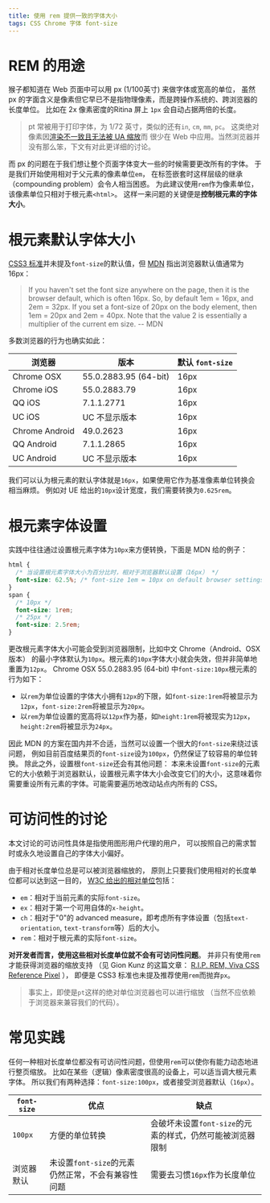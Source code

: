 ```yaml
---
title: 使用 rem 提供一致的字体大小 
tags: CSS Chrome 字体 font-size
---
```


# REM 的用途

猴子都知道在 Web 页面中可以用 px (1/100英寸) 来做字体或宽高的单位，
虽然 px 的字面含义是像素但它早已不是指物理像素，而是跨操作系统的、跨浏览器的长度单位。
比如在 2x 像素密度的Ritina 屏上 `1px` 会自动占据两倍的长度。

> pt 常被用于打印字体，为 1/72 英寸，类似的还有`in`, `cm`, `mm`, `pc`。
> 这类绝对像素因[渲染不一致且无法被 UA 缩放][w3c-tips]而
> 很少在 Web 中应用。当然浏览器并没有那么笨，下文有对此更详细的讨论。

而 px 的问题在于我们想让整个页面字体变大一些的时候需要更改所有的字体。
于是我们开始使用相对于父元素的像素单位`em`，
在标签嵌套时这样层级的继承（compounding problem）会令人相当困惑。
为此建议使用`rem`作为像素单位，该像素单位只相对于根元素`<html>`。
这样一来问题的关键便是**控制根元素的字体大小**。

# 根元素默认字体大小

[CSS3 标准][css3-font-size]并未提及`font-size`的默认值，但 [MDN][mdn-font-size] 指出浏览器默认值通常为 16px：

> If you haven't set the font size anywhere on the page, then it is the browser default, which is often 16px. So, by default 1em = 16px, and 2em = 32px. If you set a font-size of 20px on the body element, then 1em = 20px and 2em = 40px. Note that the value 2 is essentially a multiplier of the current em size. -- MDN

多数浏览器的行为也确实如此：

浏览器 | 版本 | 默认 `font-size`
--- | --- | ---
Chrome OSX | 55.0.2883.95 (64-bit) | 16px
Chrome iOS | 55.0.2883.79 | 16px
QQ iOS | 7.1.1.2771 | 16px
UC iOS | UC 不显示版本 | 16px
Chrome Android | 49.0.2623 | 16px
QQ Android | 7.1.1.2865 | 16px
UC Android | UC 不显示版本 | 16px

我们可以认为根元素的默认字体就是`16px`，如果使用它作为基准像素单位转换会相当麻烦。
例如对 UE 给出的`10px`设计宽度，我们需要转换为`0.625rem`。

# 根元素字体设置

实践中往往通过设置根元素字体为`10px`来方便转换，下面是 MDN 给的例子：

```css
html {
  /* 当设置根元素字体大小为百分比时，相对于浏览器默认设置（16px） */
  font-size: 62.5%; /* font-size 1em = 10px on default browser settings */
}
span {
  /* 10px */
  font-size: 1rem;
  /* 25px */
  font-size: 2.5rem;
}
```

更改根元素字体大小可能会受到浏览器限制，比如中文 Chrome（Android、OSX版本）
的最小字体默认为`10px`。根元素的`10px`字体大小就会失效，但并非简单地重置为`12px`。
Chrome OSX 55.0.2883.95 (64-bit) 中`font-size:10px`根元素的行为如下：

* 以`rem`为单位设置的字体大小拥有`12px`的下限，如`font-size:1rem`将被显示为`12px`，`font-size:2rem`将被显示为`20px`。
* 以`rem`为单位设置的宽高将以`12px`作为基，如`height:1rem`将被现实为`12px`，`height:2rem`将被显示为`24px`。

因此 MDN 的方案在国内并不合适，当然可以设置一个很大的`font-size`来绕过该问题，
例如目前百度结果页的`font-size`设为`100px`，仍然保证了较容易的单位转换。
除此之外，设置根`font-size`还会有其他问题：
本来未设置`font-size`的元素它的大小依赖于浏览器默认，设置根元素字体大小会改变它们的大小，这意味着你需要重设所有元素的字体。可能需要遍历地改动站点内所有的 CSS。

# 可访问性的讨论

本文讨论的可访问性具体是指使用图形用户代理的用户，
可以按照自己的需求暂时或永久地设置自己的字体大小偏好。

由于相对长度单位总是可以被浏览器缩放的，
原则上只要我们使用相对的长度单位都可以达到这一目的，
[W3C 给出的相对单位][w3c-relative]包括：

* `em`：相对于当前元素的实际`font-size`。
* `ex`：相对于第一个可用自体的`x-height`。
* `ch`：相对于"0"的 advanced measure，即考虑所有字体设置（包括`text-orientation`, `text-transform`等）后的大小。
* `rem`：相对于根元素的实际`font-size`。

**对开发者而言，使用这些相对长度单位就不会有可访问性问题**。
并非只有使用`rem`才能获得浏览器的缩放支持
（见 Gion Kunz 的这篇文章： [R.I.P. REM, Viva CSS Reference Pixel][gk] ），
即便是 CSS3 标准也未提及推荐使用`rem`而抛弃`px`。

> 事实上，即使是`pt`这样的绝对单位浏览器也可以进行缩放
> （当然不应依赖于浏览器来兼容我们的代码）。

# 常见实践

任何一种相对长度单位都没有可访问性问题，但使用`rem`可以使你有能力动态地进行整页缩放。
比如在某些（逻辑）像素密度很高的设备上，可以适当调大根元素字体。
所以我们有两种选择：`font-size:100px`，或者接受浏览器默认（`16px`）。

`font-size` | 优点 | 缺点
--- | --- | ---
`100px` | 方便的单位转换 | 会破坏未设置`font-size`的元素的样式，仍然可能被浏览器限制
浏览器默认 | 未设置`font-size`的元素仍然正常，不会有兼容性问题 | 需要去习惯`16px`作为长度单位

[css3-font-size]: https://drafts.csswg.org/css-fonts-3/#propdef-font-size
[mdn-font-size]: https://developer.mozilla.org/en-US/docs/Web/CSS/font-size
[w3c-tips]: https://www.w3.org/QA/Tips/font-size
[w3c-relative]: https://www.w3.org/TR/css-values-3/#relative-lengths
[gk]: https://mindtheshift.wordpress.com/2015/04/02/r-i-p-rem-viva-css-reference-pixel/
